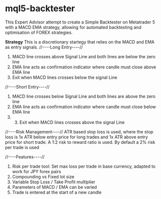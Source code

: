 # mql5-backtester
This Expert Advisor attempt to create a Simple Backtester on Metatrader 5 with a MACD EMA strategy, allowing for automated backtesting and optimisation of FOREX strategies. 

**Strategy**
This is a discretionary startegy that relies on the MACD and EMA as entry signals. 
//----Long Entry----//
1) MACD line crosses above Signal Line and both lines are below the zero line
2) EMA line acts as confirmation indicator where candle must close above EMA line
3) Exit when MACD lines crosses below the signal Line 

//----Short Entry----//
1) MACD line crosses below Signal Line and both lines are above the zero line
2) EMA line acts as confirmation indicator where candle must close below EMA line
3) 3) Exit when MACD lines crosses above the signal Line 

//----Risk Management----//
ATR based stop loss is used, where the stop loss is 1x ATR below entry price for long trades and 1x ATR above entry price for short trade. A 1:2 risk to reward ratio is used. By default a 2% risk per trade is used 

//----Features----//
1) Risk per trade tool: Set max loss per trade in base currency, adapted to work for JPY forex pairs
2) Compounding vs Fixed lot size
3) Variable Stop Loss / Take Profit multiplier
4) Parameters of MACD / EMA can be varied
5) Trade is entered at the start of a new candle
